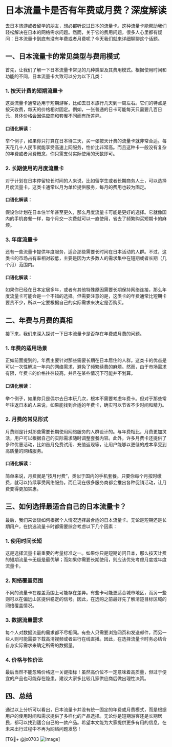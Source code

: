 # 日本流量卡是否有年费或月费？深度解读

去日本旅游或者留学的朋友，想必都听说过日本的流量卡。这种流量卡能帮助我们轻松解决在日本的网络需求问题。然而，关于它的费用问题，很多人心里都有疑问：日本流量卡到底有没有年费或者月费呢？今天我们就来详细聊聊这个话题。

## 一、日本流量卡的常见类型与费用模式

首先，让我们了解一下日本流量卡常见的几种类型及其费用模式。根据使用时间和功能的不同，日本流量卡大致可以分为以下几类：

### 1. 按天计费的短期流量卡
这类流量卡通常适用于短期游客，比如去日本旅行几天到一周左右。它们的特点是按天收费，每天的价格相对固定。例如，一张普通的日卡可能每天只需要几百日元，具体价格会因供应商和套餐不同而有所差异。

#### 口语化解读：
举个例子，如果你只打算在日本待三天，买一张按天计费的流量卡就非常合适。每天花几十人民币就能享受高速上网服务，性价比非常高。而且这种卡一般没有复杂的年费或者月费概念，你只需支付实际使用的天数即可。

### 2. 长期使用的月度流量卡
对于计划在日本停留较长时间的人来说，比如留学生或者长期商务人士，可以选择月度流量卡。这类卡通常以月为单位提供服务，每月的费用也较为固定。

#### 口语化解读：
假设你计划在日本住半年甚至更久，那么月度流量卡可能是更好的选择。它就像国内的手机套餐一样，每个月交一次费就可以一直使用，省去了频繁购买短期卡的麻烦。

### 3. 年度流量卡
还有一些流量卡提供年度服务，适合那些需要长时间在日本活动的人群。不过，这类卡的市场占有率相对较低，主要是因为大多数人的需求集中在短期或者长期（几个月）范围内。

#### 口语化解读：
如果你已经在日本定居多年，或者有其他特殊原因需要长期保持网络连接，那么年度流量卡可能会是一个不错的选择。但需要注意的是，这类卡的年费通常比短期卡要贵不少，所以一定要根据自己的实际需求来决定是否购买。

## 二、年费与月费的真相

接下来，我们来深入探讨一下日本流量卡是否存在年费或月费的问题。

### 1. 年费的适用场景
正如前面提到的，年费主要针对那些需要长期在日本居住的人群。这类卡的优点是可以一次性解决一年内的网络需求，避免了频繁续费的麻烦。然而，由于市场需求有限，年费卡的价格往往较高，并且在某些情况下可能并不划算。

#### 口语化解读：
举个例子，如果你只是偶尔去日本玩几次，根本不需要考虑年费卡。但对于那些常年往返日本的人来说，如果能找到合适的年费卡，确实可以节省不少时间和精力。

### 2. 月费的常见形式
月费则是针对那些需要长期使用网络服务的人群设计的。与年费相比，月费更加灵活，用户可以根据自己的实际需求随时调整套餐内容。此外，许多月费卡还提供了多种优惠活动，比如首月免费试用、充值返现等，让用户能够以更低的成本享受到高质量的网络服务。

#### 口语化解读：
简单来说，月费就是“按月付费”，类似于国内的手机套餐。只要你每个月按时缴费，就可以持续享受网络服务。而且现在很多服务商都会推出各种促销活动，让月费变得更加实惠。

## 三、如何选择最适合自己的日本流量卡？

最后，我们来谈谈如何根据个人情况选择最合适的日本流量卡。无论是短期还是长期用户，在挑选流量卡时都需要综合考虑以下几个因素：

### 1. 使用时间长短
这是选择流量卡最重要的考量标准之一。如果你只是短期访问日本，那么按天计费的短期流量卡无疑是最优解；而如果你需要长期使用，则应该优先考虑月度或年度流量卡。

### 2. 网络覆盖范围
不同的流量卡在覆盖范围上可能存在差异。有些卡可能更适合城市地区，而另一些则可以在偏远山区提供稳定的信号。因此，在选购之前最好先了解清楚目标区域的网络覆盖情况。

### 3. 数据流量需求
每个人对数据流量的需求都不尽相同。有些人只需要浏览网页和发送邮件，而另一些人则可能需要下载高清视频或者进行在线直播。因此，在选择流量卡时务必结合自身实际需求来确定所需的数据量。

### 4. 价格与性价比
最后当然不能忽略价格这一关键指标！虽然高价位不一定意味着高质量，但过于便宜的产品也可能存在隐患。建议大家多比较几家供应商后做出理性决策。

## 四、总结

通过以上分析可以看出，日本流量卡并没有统一固定的年费或月费模式，而是根据用户的使用时间和需求提供了多样化的产品选择。无论你是短期游客还是长期居民，都可以找到适合自己的一款产品。希望本文能为大家提供更多有用的信息，在未来出行过程中不再为网络问题发愁！

[TG💪+ @jx0703 ![Image](https://github.com/user-attachments/assets/dbca1d08-cadb-493c-b0ec-ad6f7a83f270)]